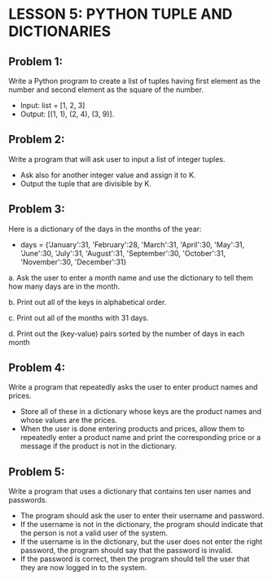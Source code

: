 # LESSON 5: PYTHON TUPLE AND DICTIONARIES

## Problem 1:
Write a Python program to create a list of tuples having first element as the number and second element as the square of the number.

- Input: list = [1, 2, 3]
- Output: [(1, 1), (2, 4), (3, 9)].

## Problem 2:
Write a program that will ask user to input a list of integer tuples.

- Ask also for another integer value and assign it to K.
- Output the tuple that are divisible by K.

## Problem 3:
Here is a dictionary of the days in the months of the year:
- days = {'January':31, 'February':28, 'March':31, 'April':30, 'May':31, 'June':30, 'July':31, 'August':31, 'September':30, 'October':31, 'November':30, 'December':31}

a. Ask the user to enter a month name and use the dictionary to tell them how many days are in the month.

b. Print out all of the keys in alphabetical order.

c. Print out all of the months with 31 days.

d. Print out the (key-value) pairs sorted by the number of days in each month

## Problem 4:
Write a program that repeatedly asks the user to enter product names and prices.

- Store all of these in a dictionary whose keys are the product names and whose values are the prices.
- When the user is done entering products and prices, allow them to repeatedly enter a product name and print the corresponding price or a message if the product is not in the dictionary.

## Problem 5:
Write a program that uses a dictionary that contains ten user names and passwords.

- The program should ask the user to enter their username and password.
- If the username is not in the dictionary, the program should indicate that the person is not a valid user of the system.
- If the username is in the dictionary, but the user does not enter the right password, the program should say that the password is invalid.
- If the password is correct, then the program should tell the user that they are now logged in to the system.